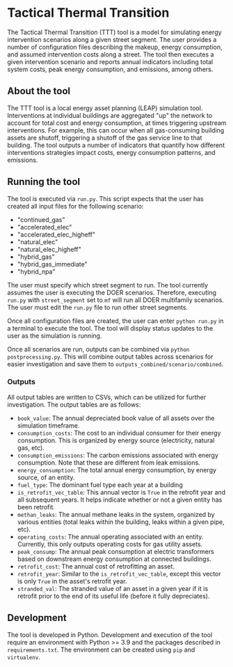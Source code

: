 # Tactical Thermal Transition
The Tactical Thermal Transition (TTT) tool is a model for simulating energy intervention scenarios along a given street segment. The user provides a number of configuration files describing the makeup, energy consumption, and assumed intervention costs along a street. The tool then executes a given intervention scenario and reports annual indicators including total system costs, peak energy consumption, and emissions, among others.

## About the tool
The TTT tool is a local energy asset planning (LEAP) simulation tool. Interventions at individual buildings are aggregated "up" the network to account for total cost and energy consumption, at times triggering upstream interventions. For example, this can occur when all gas-consuming building assets are shutoff, triggering a shutoff of the gas service line to that building. The tool outputs a number of indicators that quantify how different interventions strategies impact costs, energy consumption patterns, and emissions.

## Running the tool
The tool is executed via `run.py`. This script expects that the user has created all input files for the following scenario:
* "continued_gas"
* "accelerated_elec"
* "accelerated_elec_higheff"
* "natural_elec"
* "natural_elec_higheff"
* "hybrid_gas"
* "hybrid_gas_immediate"
* "hybrid_npa"

The user must specify which street segment to run. The tool currently assumes the user is executing the DOER scenarios. Therefore, executing `run.py` with `street_segment` set to `mf` will run all DOER multifamily scenarios. The user must edit the `run.py` file to run other street segments.

Once all configuration files are created, the user can enter `python run.py` in a terminal to execute the tool. The tool will display status updates to the user as the simulation is running.

Once all scenarios are run, outputs can be combined via `python postprocessing.py`. This will combine output tables across scenarios for easier investigation and save them to `outputs_combined/scenario/combined`.

### Outputs
All output tables are written to CSVs, which can be utilized for further investigation. The output tables are as follows:
* `book_value`: The annual depreciated book value of all assets over the simulation timeframe.
* `consumption_costs`: The cost to an individual consumer for their energy consumption. This is organized by energy source (electricity, natural gas, etc).
* `consumption_emissions`: The carbon emissions associated with energy consumption. Note that these are different from leak emissions.
* `energy_consumption`: The total annual energy consumption, by energy source, of an entity.
* `fuel_type`: The dominant fuel type each year at a building
* `is_retrofit_vec_table`: This annual vector is `True` in the retrofit year and all subsequent years. It helps indicate whether or not a given entity has been retrofit.
* `methan_leaks`: The annual methane leaks in the system, organized by various entities (total leaks within the building, leaks within a given pipe, etc).
* `operating_costs`: The annual operating associated with an entity. Currently, this only outputs operating costs for gas utility assets.
* `peak_consump`: The annual peak consumption at electric transformers based on downstream energy consumption at connected buildings.
* `retrofit_cost`: The annual cost of retrofitting an asset.
* `retrofit_year`: Similar to the `is_retrofit_vec_table`, except this vector is only `True` in the asset's retrofit year.
* `stranded_val`: The stranded value of an asset in a given year if it is retrofit prior to the end of its useful life (before it fully depreciates).

## Development
The tool is developed in Python. Development and execution of the tool require an environment with Python >= 3.9 and the packages described in `requirements.txt`. The environment can be created using `pip` and `virtualenv`.
